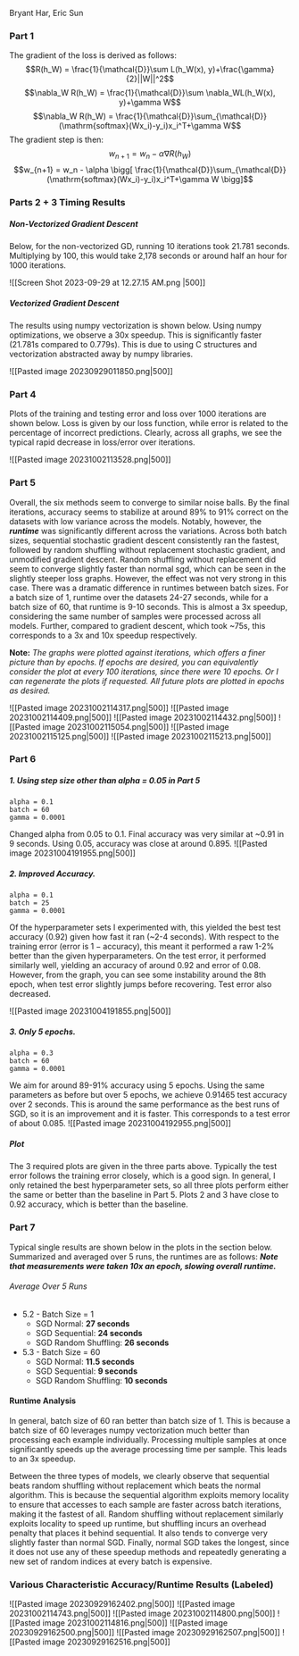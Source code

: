 Bryant Har, Eric Sun
### Part 1
The gradient of the loss is derived as follows:
$$R(h_W) = \frac{1}{\mathcal{D}}\sum L(h_W(x), y)+\frac{\gamma}{2}||W||^2$$
$$\nabla_W R(h_W) = \frac{1}{\mathcal{D}}\sum \nabla_WL(h_W(x), y)+\gamma W$$
$$\nabla_W R(h_W) = \frac{1}{\mathcal{D}}\sum_{\mathcal{D}} (\mathrm{softmax}(Wx_i)-y_i)x_i^T+\gamma W$$
The gradient step is then:
$$w_{n+1} = w_n - \alpha \nabla R(h_W)$$
$$w_{n+1} = w_n - \alpha \bigg[ 
\frac{1}{\mathcal{D}}\sum_{\mathcal{D}} (\mathrm{softmax}(Wx_i)-y_i)x_i^T+\gamma W
\bigg]$$
### Parts 2 + 3 Timing Results
##### Non-Vectorized Gradient Descent
Below, for the non-vectorized GD, running 10 iterations took 21.781 seconds. Multiplying by 100, this would take 2,178 seconds or around half an hour for 1000 iterations.

![[Screen Shot 2023-09-29 at 12.27.15 AM.png |500]]
##### Vectorized Gradient Descent
The results using numpy vectorization is shown below. Using numpy optimizations, we observe a 30x speedup. This is significantly faster (21.781s compared to 0.779s). This is due to using C structures and vectorization abstracted away by numpy libraries.

![[Pasted image 20230929011850.png|500]]

### Part 4
Plots of the training and testing error and loss over 1000 iterations are shown below. Loss is given by our loss function, while error is related to the percentage of incorrect predictions. Clearly, across all graphs, we see the typical rapid decrease in loss/error over iterations.

![[Pasted image 20231002113528.png|500]]

### Part 5
Overall, the six methods seem to converge to similar noise balls. By the final iterations, accuracy seems to stabilize at around 89% to 91% correct on the datasets with low variance across the models. Notably, however, the ***runtime*** was significantly different across the variations. Across both batch sizes, sequential stochastic gradient descent consistently ran the fastest, followed by random shuffling without replacement stochastic gradient, and unmodified gradient descent. Random shuffling without replacement did seem to converge slightly faster than normal sgd, which can be seen in the slightly steeper loss graphs. However, the effect was not very strong in this case. There was a dramatic difference in runtimes between batch sizes. For a batch size of 1, runtime over the datasets 24-27 seconds, while for a batch size of 60, that runtime is 9-10 seconds. This is almost a 3x speedup, considering the same number of samples were processed across all models. Further, compared to gradient descent, which took ~75s, this corresponds to a 3x and 10x speedup respectively.

**Note:** *The graphs were plotted against iterations, which offers a finer picture than by epochs. If epochs are desired, you can equivalently consider the plot at every 100 iterations, since there were 10 epochs. Or I can regenerate the plots if requested. All future plots are plotted in epochs as desired.*

![[Pasted image 20231002114317.png|500]]
![[Pasted image 20231002114409.png|500]]
![[Pasted image 20231002114432.png|500]]
![[Pasted image 20231002115054.png|500]]
![[Pasted image 20231002115125.png|500]]
![[Pasted image 20231002115213.png|500]]

### Part 6
##### 1. Using step size other than alpha = 0.05 in Part 5
``` 
alpha = 0.1
batch = 60
gamma = 0.0001
```
Changed alpha from 0.05 to 0.1. Final accuracy was very similar at ~0.91 in 9 seconds. Using 0.05, accuracy was close at around 0.895.
![[Pasted image 20231004191955.png|500]]

##### 2. Improved Accuracy.  
``` 
alpha = 0.1
batch = 25
gamma = 0.0001
```
Of the hyperparameter sets I experimented with, this yielded the best test accuracy (0.92) given how fast it ran (~2-4 seconds). With respect to the training error  (error is $1-\mathrm{accuracy}$), this meant it performed a raw 1-2% better than the given hyperparameters. On the test error, it performed similarly well, yielding an accuracy of around 0.92 and error of 0.08. However, from the graph, you can see some instability around the 8th epoch, when test error slightly jumps before recovering. Test error also decreased.

![[Pasted image 20231004191855.png|500]]

##### 3. Only 5 epochs.
``` 
alpha = 0.3
batch = 60
gamma = 0.0001
```
We aim for around 89-91% accuracy using 5 epochs. Using the same parameters as before but over 5 epochs, we achieve 0.91465 test accuracy over 2 seconds. This is around the same performance as the best runs of SGD, so it is an improvement and it is faster. This corresponds to a test error of about 0.085.
![[Pasted image 20231004192955.png|500]]

##### Plot
The 3 required plots are given in the three parts above. Typically the test error follows the training error closely, which is a good sign.  In general, I only retained the best hyperparameter sets, so all three plots perform either the same or better than the baseline in Part 5. Plots 2 and 3 have close to 0.92 accuracy, which is better than the baseline.

### Part 7
Typical single results are shown below in the plots in the section below. Summarized and averaged over 5 runs, the runtimes are as follows:
***Note that measurements were taken 10x an epoch, slowing overall runtime.***

###### Average Over 5 Runs
- 5.2 - Batch Size = 1
	- SGD Normal: **27 seconds**
	- SGD Sequential: **24 seconds**
	- SGD Random Shuffling: **26 seconds**
- 5.3 - Batch Size = 60
	- SGD Normal: **11.5 seconds**
	- SGD Sequential: **9 seconds**
	- SGD Random Shuffling: **10 seconds**

#### Runtime Analysis
In general, batch size of 60 ran better than batch size of 1. This is because a batch size of 60 leverages numpy vectorization much better than processing each example individually. Processing multiple samples at once significantly speeds up the average processing time per sample. This leads to an 3x speedup.

Between the three types of models, we clearly observe that sequential beats random shuffling without replacement which beats the normal algorithm. This is because the sequential algorithm exploits memory locality to ensure that accesses to each sample are faster across batch iterations, making it the fastest of all. Random shuffling without replacement similarly exploits locality to speed up runtime, but shuffling incurs an overhead penalty that places it behind sequential. It also tends to converge very slightly faster than normal SGD. Finally, normal SGD takes the longest, since it does not use any of these speedup methods and repeatedly generating a new set of random indices at every batch is expensive.


### Various Characteristic Accuracy/Runtime Results (Labeled)
![[Pasted image 20230929162402.png|500]]
![[Pasted image 20231002114743.png|500]]
![[Pasted image 20231002114800.png|500]]
![[Pasted image 20231002114816.png|500]]
![[Pasted image 20230929162500.png|500]]
![[Pasted image 20230929162507.png|500]]
![[Pasted image 20230929162516.png|500]]
